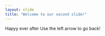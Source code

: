 ```yaml
---
layout: slide
title: "Welcome to our second slide!"
---
```

Hapyy ever after
Use the left arrow to go back!
